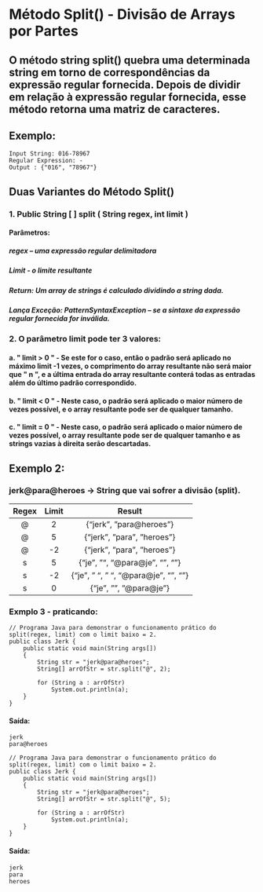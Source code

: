 # Método Split() - Divisão de Arrays por Partes
## O método string split() quebra uma determinada string em torno de correspondências da expressão regular fornecida. Depois de dividir em relação à expressão regular fornecida, esse método retorna uma matriz de caracteres.
## Exemplo:  
```
Input String: 016-78967
Regular Expression: - 
Output : {"016", "78967"}
```
## Duas Variantes do Método Split()
### 1. Public String [ ] split ( String regex, int limit )

#### Parâmetros:

##### regex – uma expressão regular delimitadora
##### Limit - o limite resultante
##### Return: Um array de strings é calculado dividindo a string dada.
##### Lança Exceção: PatternSyntaxException – se a sintaxe da expressão regular fornecida for inválida.  

### 2. O parâmetro limit pode ter 3 valores: 

#### a. " limit > 0 " - Se este for o caso, então o padrão será aplicado no máximo limit -1 vezes, o comprimento do array resultante não será maior que " n ", e a última entrada do array resultante conterá todas as entradas além do último padrão correspondido.
#### b. " limit < 0 " - Neste caso, o padrão será aplicado o maior número de vezes possível, e o array resultante pode ser de qualquer tamanho.
#### c. " limit = 0 " - Neste caso, o padrão será aplicado o maior número de vezes possível, o array resultante pode ser de qualquer tamanho e as strings vazias à direita serão descartadas.

## Exemplo 2:
### jerk@para@heroes -> String que vai sofrer a divisão (split).

|Regex  |	Limit | 	Result|
|:---:  |	:---: | 	:---:|
|@	| 2	|{“jerk”, ”para@heroes”}|
|@	| 5	|{“jerk”, ”para”, ”heroes”}| 
|@	|-2	|{“jerk”, ”para”, ”heroes”}|
|s  | 	5	|{“je”, ”“, “@para@je”, “”, “”}|
|s  |  	-2|	{“je”, ” “, ” “, “@para@je”, “”, “”}|
|s  |  	0|	{“je”, ””, ”@para@je”}|

### Exmplo 3 - praticando:
````
// Programa Java para demonstrar o funcionamento prático do split(regex, limit) com o limit baixo = 2.
public class Jerk {
	public static void main(String args[])
	{
		String str = "jerk@para@heroes";
		String[] arrOfStr = str.split("@", 2);

		for (String a : arrOfStr)
			System.out.println(a);
	}
}
````
#### Saída:
````
jerk
para@heroes
````
````
// Programa Java para demonstrar o funcionamento prático do split(regex, limit) com o limit baixo = 2.
public class Jerk {
	public static void main(String args[])
	{
		String str = "jerk@para@heroes";
		String[] arrOfStr = str.split("@", 5);

		for (String a : arrOfStr)
			System.out.println(a);
	}
}
````
#### Saída:
````
jerk
para
heroes
````

